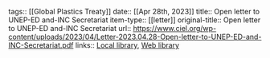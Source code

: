 tags:: [[Global Plastics Treaty]]
date:: [[Apr 28th, 2023]]
title:: Open letter to UNEP-ED and-INC Secretariat
item-type:: [[letter]]
original-title:: Open letter to UNEP-ED and-INC Secretariat
url:: https://www.ciel.org/wp-content/uploads/2023/04/Letter-2023.04.28-Open-letter-to-UNEP-ED-and-INC-Secretariat.pdf
links:: [Local library](zotero://select/library/items/XPA39B99), [Web library](https://www.zotero.org/users/46463/items/XPA39B99)
